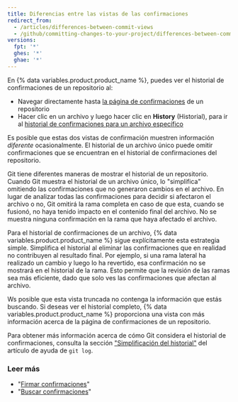 ```yaml
---
title: Diferencias entre las vistas de las confirmaciones
redirect_from:
  - /articles/differences-between-commit-views
  - /github/committing-changes-to-your-project/differences-between-commit-views
versions:
  fpt: '*'
  ghes: '*'
  ghae: '*'
---
```

En {% data variables.product.product_name %}, puedes ver el historial de confirmaciones de un repositorio al:

- Navegar directamente hasta [la página de confirmaciones](https://github.com/mozilla/rust/commits/master) de un repositorio
- Hacer clic en un archivo y luego hacer clic en **History** (Historial), para ir al [historial de confirmaciones para un archivo específico](https://github.com/mozilla/rust/commits/master/README.md)

Es posible que estas dos vistas de confirmación muestren información _diferente_ ocasionalmente. El historial de un archivo único puede omitir confirmaciones que se encuentran en el historial de confirmaciones del repositorio.

Git tiene diferentes maneras de mostrar el historial de un repositorio. Cuando Git muestra el historial de un archivo único, lo "simplifica" omitiendo las confirmaciones que no generaron cambios en el archivo. En lugar de analizar todas las confirmaciones para decidir si afectaron el archivo o no, Git omitirá la rama completa en caso de que esta, cuando se fusionó, no haya tenido impacto en el contenido final del archivo. No se muestra ninguna confirmación en la rama que haya afectado el archivo.

Para el historial de confirmaciones de un archivo, {% data variables.product.product_name %} sigue explícitamente esta estrategia simple. Simplifica el historial al eliminar las confirmaciones que en realidad no contribuyen al resultado final. Por ejemplo, si una rama lateral ha realizado un cambio y luego lo ha revertido, esa confirmación no se mostrará en el historial de la rama. Esto permite que la revisión de las ramas sea más eficiente, dado que solo ves las confirmaciones que afectan al archivo.

Ws posible que esta vista truncada no contenga la información que estás buscando. Si deseas ver el historial completo, {% data variables.product.product_name %} proporciona una vista con más información acerca de la página de confirmaciones de un repositorio.

Para obtener más información acerca de cómo Git considera el historial de confirmaciones, consulta la sección [ "Simplificación del historial"](https://git-scm.com/docs/git-log#_history_simplification) del artículo de ayuda de `git log`.

### Leer más

- "[Firmar confirmaciones](/articles/signing-commits)"
- "[Buscar confirmaciones](/articles/searching-commits)"
